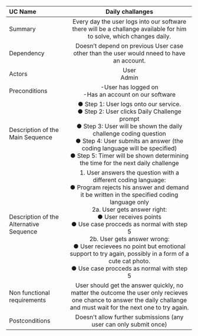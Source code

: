 | UC Name	  | Daily challanges |
| :---        |    :----:   |
| Summary      | Every day the user logs into our software there will be a challange available for him to solve, which changes daily.       |
| Dependency   | Doesn’t depend on previous User case other than the user would nneed to have an account.   |
| Actors   | User <br> Admin    |
| Preconditions   | -User has logged on <br> -Has an account on our software        |
| Description of the Main Sequence   | ●	Step 1:	User logs onto our service.  <br>  ●	Step 2:	User clicks Daily Challenge prompt <br> ●	Step 3:	User will be shown the daily challenge coding question  <br>● Step 4:	User submits an answer (the coding language will be specified) <br>● Step 5:	Timer will be shown determining the time for the next daily challenge     |
| Description of the Alternative Sequence   | 1. User answers the question with a different coding language: <br>●	Program rejects his answer and demand it be written in the specified coding language only  <br>2a. User gets answer right: <br>●	User receives points<br>●	Use case procceds as normal with step 5<br>2b. User gets answer wrong: <br>●	User recievees no point but emotional support to try again, possibly in a form of a cute cat photo. <br>●	Use case procceds as normal with step 5      |
| Non functional requirements   | User should get the answer quickly, no matter the outcome the user only recieves one chance to answer the daily challange and must wait for the next one to try again.      |
| Postconditions   | Doesn't allow further submissions (any user can only submit once) |
